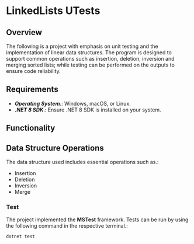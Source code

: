 # LinkedLists UTests

## Overview
The following is a project with emphasis on unit testing and the implementation of linear data structures. The program is designed to support common operations such as insertion, deletion, inversion and merging sorted lists; while testing can be performed on the outputs to ensure code reliability.

## Requirements
- _**Operating System**_.: Windows, macOS, or Linux.
- _**.NET 8 SDK**_.: Ensure .NET 8 SDK is installed on your system.

## Functionality
## Data Structure Operations 
The data structure used includes essential operations such as.:
- Insertion
- Deletion 
- Inversion
- Merge 

### Test
The project implemented the **MSTest** framework. Tests can be run by using the following command in the respective terminal.:
```sh
dotnet test
```